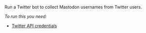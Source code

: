 Run a Twitter bot to collect Mastodon usernames from Twitter users.

_To run this you need:_
- [Twitter API credentials](https://developer.twitter.com/en/docs/twitter-api)
